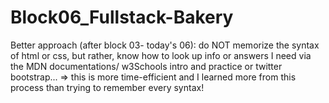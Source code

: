 # Block06_Fullstack-Bakery

Better approach (after block 03- today's 06): do NOT memorize the syntax of html or css, but rather, know how to look up info or answers I need via the MDN documentations/ w3Schools intro and practice or twitter bootstrap... 
=> this is more time-efficient and I learned more from this process than trying to remember every syntax!

